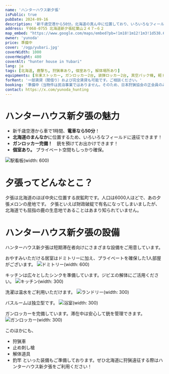 ```yaml
---
name: 'ハンターハウス新夕張'
isPublic: true
pubDate: 2024-09-16
description: '新千歳空港から50分。北海道の真ん中に位置しており、いろいろなフィールドに遠征できます。猟車あります。'
address: 〒068-0755 北海道新夕張紅葉山２４７−６２
map_embed: "https://www.google.com/maps/embed?pb=!1m18!1m12!1m3!1d538.6244955196777!2d142.03461829901698!3d42.93895004084584!2m3!1f0!2f0!3f0!3m2!1i1024!2i768!4f13.1!3m3!1m2!1s0x5f74c1aad6971645%3A0x7aa5755014fabbdd!2z44OP44Oz44K_44O844OP44Km44K55aSV5by1!5e1!3m2!1sja!2sjp!4v1724611660591!5m2!1sja!2sjp"
owner: 'yunoda'
price: 準備中
cover: '/ogp/yubari.jpg'
coverWidth: 1000
coverHeight: 400
coverAlt: "hunter house in Yubari"
lang: ja
tags: [北海道, 鹿撃ち, 狩猟車あり, 個室あり, 解体場所あり]
equipments: [冷凍ストッカー, ガンロッカー2台, 装弾ロッカー2台, 真空パック機, 軽トラック, 解体道具, 浴室完備, 汲み取りトイレ, 渓流釣り装備, カセットガスコンロ, 洗濯機, 駐車場2台]
forRent: '一部賃貸（間借り）および完全賃貸も可能です。ご相談ください。'
booking: '準備中（当物件は民泊事業ではありません。そのため、日本狩猟協会の正会員のみ利用できます。）' 
contact: https://x.com/yunoda_hunting
---
```


# ハンターハウス新夕張の魅力

- 新千歳空港から車で1時間、**電車なら50分**！
- **北海道のまんなか**に位置するため、いろいろなフィールドに遠征できます！
- **ガンロッカー完備！**　銃を預けてお出かけできます！
- **個室あり。** プライベート空間もしっかり確保。


![駅看板](@content/house/img/yubari/yubari_town.jpg)(width: 600)

# 夕張ってどんなとこ？
夕張は北海道のほぼ中央に位置する炭鉱町です。人口は6000人ほどで、あの夕張メロンの産地です。
夕張といえば財政破綻で有名になってしまいましたが、北海道でも屈指の鹿の生息地であることはあまり知られていません。


# ハンターハウス新夕張の設備
ハンターハウス新夕張は短期滞在者向けにさまざまな設備をご用意しています。

おやすみいただける居室はドミトリーに加え、プライベートを確保した1人部屋がございます。
![ドミトリー](@content/house/img/yubari/dormitory.jpg)(width: 600)

キッチンは広々としたシンクを準備しています。ジビエの解体にご活用ください。
![キッチン](@content/house/img/yubari/kitchen.jpg)(width: 300)

洗濯は温水をご利用いただけます。
![ランドリー](@content/house/img/yubari/laundry.jpg)(width: 300)

バスルームは独立型です。
![浴室](@content/house/img/yubari/bathroom.jpg)(width: 300)

ガンロッカーを完備しています。滞在中は安心して銃を管理できます。
![ガンロッカー](@content/house/img/yubari/gunrocker.jpg)(width: 300)

このほかにも、
- 狩猟車
- 止め刺し槍
- 解体道具
- 釣竿
といった装備もご準備しております。ぜひ北海道に狩猟遠征する際はハンターハウス新夕張をご利用ください！